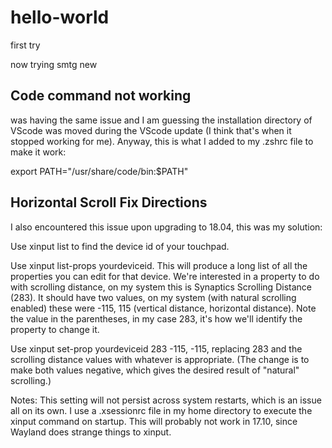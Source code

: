 # hello-world
first try


now trying smtg new

## Code command not working


 was having the same issue and I am guessing the installation directory of VScode was moved during the VScode update (I think that's when it stopped working for me). Anyway, this is what I added to my .zshrc file to make it work:

 export PATH="/usr/share/code/bin:$PATH"

## Horizontal Scroll Fix Directions

I also encountered this issue upon upgrading to 18.04, this was my solution:

Use xinput list to find the device id of your touchpad.

Use xinput list-props yourdeviceid. This will produce a long list of all the properties you can edit for that device. We're interested in a property to do with scrolling distance, on my system this is Synaptics Scrolling Distance (283). It should have two values, on my system (with natural scrolling enabled) these were -115, 115 (vertical distance, horizontal distance). Note the value in the parentheses, in my case 283, it's how we'll identify the property to change it.

Use xinput set-prop yourdeviceid 283 -115, -115, replacing 283 and the scrolling distance values with whatever is appropriate. (The change is to make both values negative, which gives the desired result of "natural" scrolling.)

Notes:
This setting will not persist across system restarts, which is an issue all on its own. I use a .xsessionrc file in my home directory to execute the xinput command on startup.
This will probably not work in 17.10, since Wayland does strange things to xinput.
